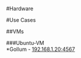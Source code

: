 #Hardware  

#Use Cases  

##VMs  

###Ubuntu-VM  
*Gollum - [192.168.1.20:4567](http://192.168.1.20:4567)  
